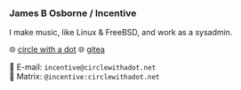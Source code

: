 ### James B Osborne / Incentive

I make music, like Linux & FreeBSD, and work as a sysadmin.
  
🌐 [circle with a dot](https://circlewithadot.net)
🌐 [gitea](https://git.circlewithadot.net)

📧 E-mail: `incentive@circlewithadot.net`  
💬 Matrix: `@incentive:circlewithadot.net`  
